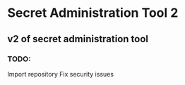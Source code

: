 # Secret Administration Tool 2
## v2 of secret administration tool
### TODO: 
Import repository
Fix security issues

